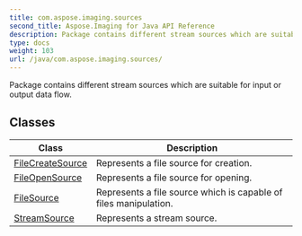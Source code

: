 ```yaml
---
title: com.aspose.imaging.sources
second_title: Aspose.Imaging for Java API Reference
description: Package contains different stream sources which are suitable for input or output data flow.
type: docs
weight: 103
url: /java/com.aspose.imaging.sources/
---
```


Package contains different stream sources which are suitable for input or output data flow.


## Classes

| Class | Description |
| --- | --- |
| [FileCreateSource](../com.aspose.imaging.sources/filecreatesource) | Represents a file source for creation. |
| [FileOpenSource](../com.aspose.imaging.sources/fileopensource) | Represents a file source for opening. |
| [FileSource](../com.aspose.imaging.sources/filesource) | Represents a file source which is capable of files manipulation. |
| [StreamSource](../com.aspose.imaging.sources/streamsource) | Represents a stream source. |
